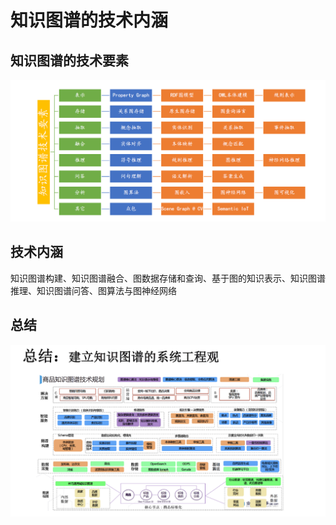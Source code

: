 # 知识图谱的技术内涵
## 知识图谱的技术要素
![技术要素](image/知识图谱技术要素.png)

## 技术内涵
知识图谱构建、知识图谱融合、图数据存储和查询、基于图的知识表示、知识图谱推理、知识图谱问答、图算法与图神经网络

## 总结
![知识图谱工程观](image/知识图谱工程观.png)